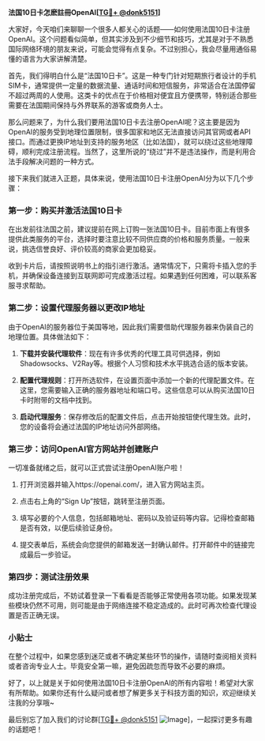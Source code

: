**法国10日卡怎麽註冊OpenAI[[TG💪+ @donk5151](https://t.me/s/donk5151)]**

大家好，今天咱们来聊聊一个很多人都关心的话题——如何使用法国10日卡注册OpenAI。这个问题看似简单，但其实涉及到不少细节和技巧，尤其是对于不熟悉国际网络环境的朋友来说，可能会觉得有点复杂。不过别担心，我会尽量用通俗易懂的语言为大家讲解清楚。

首先，我们得明白什么是“法国10日卡”。这是一种专门针对短期旅行者设计的手机SIM卡，通常提供一定量的数据流量、通话时间和短信服务，非常适合在法国停留不超过两周的人使用。这类卡的优点在于价格相对便宜且方便携带，特别适合那些需要在法国期间保持与外界联系的游客或商务人士。

那么问题来了，为什么我们要用法国10日卡去注册OpenAI呢？这主要是因为OpenAI的服务受到地理位置限制，很多国家和地区无法直接访问其官网或者API接口。而通过更换IP地址到支持的服务地区（比如法国），就可以绕过这些地理障碍，顺利完成注册流程。当然了，这里所说的“绕过”并不是违法操作，而是利用合法手段解决问题的一种方式。

接下来我们就进入正题，具体来说，使用法国10日卡注册OpenAI分为以下几个步骤：

### 第一步：购买并激活法国10日卡

在出发前往法国之前，建议提前在网上订购一张法国10日卡。目前市面上有很多提供此类服务的平台，选择时要注意比较不同供应商的价格和服务质量。一般来说，挑选信誉良好、评价较高的商家会更加稳妥。

收到卡片后，请按照说明书上的指引进行激活。通常情况下，只需将卡插入您的手机，并确保设备连接到互联网即可完成激活过程。如果遇到任何困难，可以联系客服寻求帮助。

### 第二步：设置代理服务器以更改IP地址

由于OpenAI的服务器位于美国等地，因此我们需要借助代理服务器来伪装自己的地理位置。具体做法如下：

1. **下载并安装代理软件**：现在有许多优秀的代理工具可供选择，例如Shadowsocks、V2Ray等。根据个人习惯和技术水平挑选合适的版本安装。
   
2. **配置代理规则**：打开所选软件，在设置页面中添加一个新的代理配置文件。在这里，您需要输入正确的服务器地址和端口号。这些信息可以从购买法国10日卡时附带的文档中找到。

3. **启动代理服务**：保存修改后的配置文件后，点击开始按钮使代理生效。此时，您的设备将会通过法国的IP地址访问外部网络。

### 第三步：访问OpenAI官方网站并创建账户

一切准备就绪之后，就可以正式尝试注册OpenAI账户啦！

1. 打开浏览器并输入https://openai.com/，进入官方网站主页。

2. 点击右上角的“Sign Up”按钮，跳转至注册页面。

3. 填写必要的个人信息，包括邮箱地址、密码以及验证码等内容。记得检查邮箱是否有效，以便后续验证身份。

4. 提交表单后，系统会向您提供的邮箱发送一封确认邮件。打开邮件中的链接完成最后一步验证。

### 第四步：测试注册效果

成功注册完成后，不妨试着登录一下看看是否能够正常使用各项功能。如果发现某些模块仍然不可用，则可能是由于网络连接不稳定造成的。此时可再次检查代理设置是否正确无误。

### 小贴士

在整个过程中，如果您感到迷茫或者不确定某些环节的操作，请随时查阅相关资料或者咨询专业人士。毕竟安全第一嘛，避免因疏忽而导致不必要的麻烦。

好了，以上就是关于如何使用法国10日卡注册OpenAI的所有内容啦！希望对大家有所帮助。如果你还有什么疑问或者想了解更多关于科技方面的知识，欢迎继续关注我的分享哦~

最后别忘了加入我们的讨论群[[TG💪+ @donk5151](https://t.me/s/donk5151) ![Image](https://i.postimg.cc/rwNCRYN7/Snipaste-2025-04-30-17-27-05.png)]，一起探讨更多有趣的话题吧！